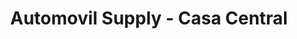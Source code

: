 ---
title: "Automovil Supply - Casa Central"
url: /asuncion/automovil-supply-casa-central/
shop: Autoteile
---